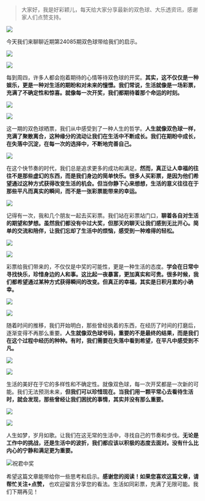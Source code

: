 
> 大家好，我是好彩颖儿，每天给大家分享最新的双色球、大乐透资讯，感谢家人们点赞支持。

![](https://cdn.jsdelivr.net/gh/wangwenjie1314/PicCDN/2024-7-11/1720660897499-image.png)


今天我们来聊聊近期第24085期双色球带给我们的启示。


![](https://cdn.jsdelivr.net/gh/wangwenjie1314/PicCDN/2024-7-25/1721894816372-image.png)

![](https://cdn.jsdelivr.net/gh/wangwenjie1314/PicCDN/2024-7-25/1721894809671-image.png)


每到周四，许多人都会抱着期待的心情等待双色球的开奖。**其实，这不仅仅是一种娱乐，更是一种对生活的期盼和对未来的憧憬。我们常说，生活就像是一场彩票，充满了不确定性和惊喜。就像每一次开奖，我们都期待着那个命运的时刻。**

![](https://cdn.jsdelivr.net/gh/wangwenjie1314/PicCDN/2024-7-25/1721879047256-image.png)



![](https://cdn.jsdelivr.net/gh/wangwenjie1314/PicCDN/2024-7-25/1721895138165-image.png)


这一期的双色球晒票，我们从中感受到了一种人生的哲学。**人生就像双色球一样，充满了聚散离合，这种缘分的流动让我们在生活中不断成长。我们在期盼中成长，在失落中沉淀，在每一次的选择中，不断地完善自己。**


![](https://cdn.jsdelivr.net/gh/wangwenjie1314/PicCDN/2024-7-25/1721894916057-image.png)



在这个快节奏的时代，我们总是追求更多的成功和满足。**然而，真正让人幸福的往往不是那些虚幻的东西，而是我们身边的简单快乐。很多人买彩票，是因为他们希望通过这种方式获得改变生活的机会。但当你静下心来想想，生活的意义往往在于那些平凡而真实的瞬间，而不是一张彩票能带来的幸运。**

![](https://cdn.jsdelivr.net/gh/wangwenjie1314/PicCDN/2024-7-25/1721894907396-image.png)


记得有一次，我和几个朋友一起去买彩票。我们站在彩票站门口，**聊着各自对生活的期望和梦想。虽然我们都没有中过大奖，但那天的聊天让我们感到无比开心。简单的交流和陪伴，让我们忘却了生活中的烦恼，感受到一种难得的轻松。**

![](https://cdn.jsdelivr.net/gh/wangwenjie1314/PicCDN/2024-7-25/1721879217365-image.png)

![](https://cdn.jsdelivr.net/gh/wangwenjie1314/PicCDN/2024-7-25/1721895016027-image.png)


彩票给我们带来的，不仅仅是中奖的可能性，更是一种生活的态度。**学会在日常中寻找快乐，珍惜身边的人和事。这比起一夜暴富，更加真实和可贵。很多时候，我们都希望通过某种方式获得瞬间的改变。但真正的幸福，其实是日积月累的小确幸。**


![](https://cdn.jsdelivr.net/gh/wangwenjie1314/PicCDN/2024-7-25/1721895009367-image.png)

![](https://cdn.jsdelivr.net/gh/wangwenjie1314/PicCDN/2024-7-25/1721895001872-image.png)


随着时间的推移，我们开始明白，那些曾经执着的东西，在经历了时间的打磨后，逐渐变得不再那么重要。**人生就像双色球号码，重要的不是最终的结果，而是我们在这个过程中经历的种种。有时，我们需要在失落中看到希望，在平凡中感受到不凡。**


![](https://cdn.jsdelivr.net/gh/wangwenjie1314/PicCDN/2024-7-25/1721895062125-image.png)

![](https://cdn.jsdelivr.net/gh/wangwenjie1314/PicCDN/2024-7-25/1721895056116-image.png)

生活的美好在于它的多样性和不确定性。就像双色球，每一次开奖都是一次新的可能。我们无法预测未来，**但我们可以珍惜现在。当我们用一颗平常心去看待生活时，就会发现，那些曾经让我们困扰的事情，其实并没有那么重要。**

![](https://cdn.jsdelivr.net/gh/wangwenjie1314/PicCDN/2024-7-25/1721895080247-image.png)

![](https://cdn.jsdelivr.net/gh/wangwenjie1314/PicCDN/2024-7-25/1721895072719-image.png)

人生如梦，岁月如歌。让我们在这无常的生活中，寻找自己的节奏和步伐。**无论是工作中的挑战，还是生活中的波折，我们都应该以积极的态度去面对。没有什么比内心的宁静和满足更为重要。**

![祝君中奖](https://cdn.jsdelivr.net/gh/wangwenjie1314/PicCDN/2024-7-8/1720401511299-image.png)


希望这篇文章能带给你一些思考和启示。**感谢您的阅读！如果您喜欢这篇文章，请帮忙关注+点赞，** 也欢迎留言分享您的看法。生活如同彩票，充满了无限可能。我们下期再见！